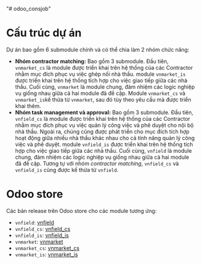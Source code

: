 "# odoo_consjob"

# Cấu trúc dự án

Dự án bao gồm 6 submodule chính và có thể chia làm 2 nhóm chức năng:

- **Nhóm contractor matching:** Bao gồm 3 submodule. Đầu tiên, `vnmarket_cs` là module được triển khai trên hệ thống của các Contractor nhằm mục đích phục vụ việc ghép nối nhà thầu. module `vnmarket_is` được triển khai trên hệ thống tích hợp cho việc giao tiếp giữa các nhà thầu. Cuối cùng, `vnmarket` là module chung, đảm nhiệm các logic nghiệp vụ giống nhau giữa cả hai module đã đề cập. Module `vnmarket_cs` và `vnmarket_is`kế thừa từ `vnmarket`, sau đó tùy theo yêu cầu mà được triển khai thêm.
- **Nhóm task management và approval:** Bao gồm 3 submodule. Đầu tiên, `vnfield_cs` là module được triển khai trên hệ thống của các Contractor nhằm mục đích phục vụ việc quản lý công việc và phê duyệt cho nội bộ nhà thầu. Ngoài ra, chúng cũng được phát triển cho mục đích tích hợp hoạt động giữa nhiều nhà thầu khác nhau cho cả tính năng quản lý công việc và phê duyệt. module `vnfield_is` được triển khai trên hệ thống tích hợp cho việc giao tiếp giữa các nhà thầu. Cuối cùng, `vnfield` là module chung, đảm nhiệm các logic nghiệp vụ giống nhau giữa cả hai module đã đề cập. Tương tự với nhóm _contractor matching_, `vnfield_cs` và `vnfield_is` cũng được kế thừa từ `vnfield`.

# Odoo store

Các bản release trên Odoo store cho các module tương ứng:

- `vnfield`: [vnfield](https://apps.odoo.com/apps/modules/17.0/vnfield)
- `vnfield_cs`: [vnfield_cs](https://apps.odoo.com/apps/modules/17.0/vnfield_cs)
- `vnfield_is`: [vnfield_is](https://apps.odoo.com/apps/modules/17.0/vnfield_is)
- `vnmarket`: [vnmarket](https://apps.odoo.com/apps/modules/17.0/vnmarket)
- `vnmarket_cs`: [vnmarket_cs](https://apps.odoo.com/apps/modules/17.0/vnmarket_cs)
- `vnmarket_is`: [vnmarket_is](https://apps.odoo.com/apps/modules/17.0/vnmarket_is)

